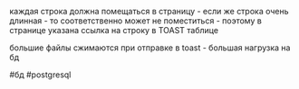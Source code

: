 каждая строка должна помещаться в страницу - если же строка очень длинная - то соответственно может не поместиться - поэтому в странице указана ссылка на строку в TOAST таблице

большие файлы сжимаются при отправке в toast - большая нагрузка на бд

#бд 
#postgresql